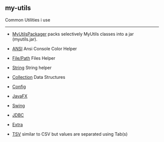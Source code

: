 ## my-utils

Common Utilities i use
___

* [MyUtilsPackager](_MyUtilsPackager) packs selectively MyUtils classes into a jar (myutils.jar).

* [ANSI](help/ansi.md) Ansi  Console Color Helper  
* [File/Path](help/files.md) Files Helper 
* [String](help/string.md)   String helper
* [Collection](help/collection.md) Data Structures 
* [Config](help/config.md)
* [JavaFX](help/javafx.md)
* [Swing](help/swing.md)
* [JDBC](help/jdbc.md)
 
* [Extra](help/extra.md)

* [TSV](help/tsv.md) similar to CSV but values are separated using Tab(s)